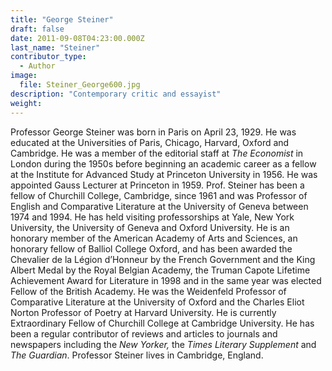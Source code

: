 ```yaml
---
title: "George Steiner"
draft: false
date: 2011-09-08T04:23:00.000Z
last_name: "Steiner"
contributor_type:
  - Author
image:
  file: Steiner_George600.jpg
description: "Contemporary critic and essayist"
weight:
---
```


Professor George Steiner was born in Paris on April 23, 1929. He was educated at the Universities of Paris, Chicago, Harvard, Oxford and Cambridge. He was a member of the editorial staff at _The Economist_ in London during the 1950s before beginning an academic career as a fellow at the Institute for Advanced Study at Princeton University in 1956. He was appointed Gauss Lecturer at Princeton in 1959. Prof. Steiner has been a fellow of Churchill College, Cambridge, since 1961 and was Professor of English and Comparative Literature at the University of Geneva between 1974 and 1994. He has held visiting professorships at Yale, New York University, the University of Geneva and Oxford University. He is an honorary member of the American Academy of Arts and Sciences, an honorary fellow of Balliol College Oxford, and has been awarded the Chevalier de la Légion d’Honneur by the French Government and the King Albert Medal by the Royal Belgian Academy, the Truman Capote Lifetime Achievement Award for Literature in 1998 and in the same year was elected Fellow of the British Academy. He was the Weidenfeld Professor of Comparative Literature at the University of Oxford and the Charles Eliot Norton Professor of Poetry at Harvard University. He is currently Extraordinary Fellow of Churchill College at Cambridge University. He has been a regular contributor of reviews and articles to journals and newspapers including the _New Yorker,_ the _Times Literary Supplement_ and _The Guardian_. Professor Steiner lives in Cambridge, England.

